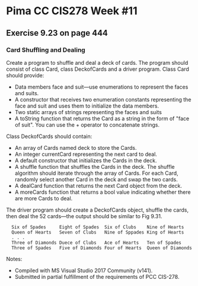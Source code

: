 # Pima CC CIS278 Week #11 
## Exercise  9.23 on page 444
### Card Shuffling and Dealing

Create a program to shuffle and deal a deck of cards. The program should consist of class Card, class DeckofCards and a driver program. Class Card should provide:
* Data members face and suit—use enumerations to represent the faces and suits.
* A constructor that receives two enumeration constants representing the face and suit and uses them to initialize the data members.
* Two static arrays of strings representing the faces and suits
* A toString function that returns the Card as a string in the form of "face of suit". You can use the + operator to concatenate strings.

Class DeckofCards should contain:
* An array of Cards named deck to store the Cards.
* An integer currentCard representing the next card to deal.
* A default constructor that initializes the Cards in the deck.
* A shuffle function that shuffles the Cards in the deck. The shuffle algorithm should iterate through the array of Cards. For each Card, randomly select another Card in the deck and swap the two cards.
* A dealCard function that returns the next Card object from the deck.
* A moreCards function that returns a bool value indicating whether there are more Cards to deal.

The driver program should create a DeckofCards object, shuffle the cards, then deal the 52 cards—the output should be similar to Fig 9.31.
```Text
  Six of Spades     Eight of Spades  Six of Clubs    Nine of Hearts
  Queen of Hearts   Seven of Clubs   Nine of Sppades King of Hearts
  . . .
  Three of Diamonds Duece of Clubs   Ace of Hearts   Ten of Spades
  Three of Spades   Five of Diamonds Four of Hearts  Queen of Diamonds
```

Notes:
* Compiled with MS Visual Studio 2017 Community (v141).
* Submitted in partial fulfillment of the requirements of PCC CIS-278.
